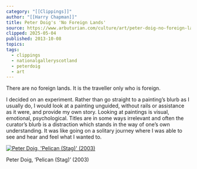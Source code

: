 ```yaml
---
category: "[[Clippings]]"
author: "[[Harry Chapman]]"
title: Peter Doig's 'No Foreign Lands'
source: https://www.arbuturian.com/culture/art/peter-doig-no-foreign-lands
clipped: 2025-05-04
published: 2013-10-08
topics: 
tags:
  - clippings
  - nationalgalleryscotland
  - peterdoig
  - art
---
```


There are no foreign lands. It is the traveller only who is foreign.

I decided on an experiment. Rather than go straight to a painting’s blurb as I usually do, I would look at a painting unguided, without rails or assistance as it were, and provide my own story. Looking at paintings is visual, emotional, psychological. Titles are in some ways irrelevant and often the curator’s blurb is a distraction which stands in the way of one’s own understanding. It was like going on a solitary journey where I was able to see and hear and feel what I wanted to.

[![Peter Doig, 'Pelican (Stag)' (2003)](http://www.arbuturian.com/wp-content/uploads/2013/10/Peter-Doig-Pelican.jpg)](http://www.arbuturian.com/wp-content/uploads/2013/10/Peter-Doig-Pelican.jpg)

Peter Doig, ‘Pelican (Stag)’ (2003)